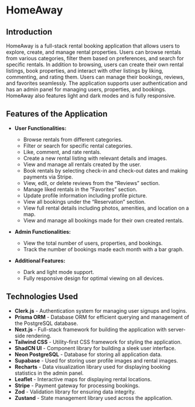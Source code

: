 # HomeAway

## Introduction

HomeAway is a full-stack rental booking application that allows users to explore, create, and manage rental properties. Users can browse rentals from various categories, filter them based on preferences, and search for specific rentals. In addition to browsing, users can create their own rental listings, book properties, and interact with other listings by liking, commenting, and rating them. Users can manage their bookings, reviews, and favorites seamlessly. The application supports user authentication and has an admin panel for managing users, properties, and bookings. HomeAway also features light and dark modes and is fully responsive.

## Features of the Application

- **User Functionalities:**
  - Browse rentals from different categories.
  - Filter or search for specific rental categories.
  - Like, comment, and rate rentals.
  - Create a new rental listing with relevant details and images.
  - View and manage all rentals created by the user.
  - Book rentals by selecting check-in and check-out dates and making payments via Stripe.
  - View, edit, or delete reviews from the “Reviews” section.
  - Manage liked rentals in the “Favorites” section.
  - Update profile information including profile picture.
  - View all bookings under the “Reservation” section.
  - View full rental details including photos, amenities, and location on a map.
  - View and manage all bookings made for their own created rentals.
  
- **Admin Functionalities:**
  - View the total number of users, properties, and bookings.
  - Track the number of bookings made each month with a bar graph.
  
- **Additional Features:**
  - Dark and light mode support.
  - Fully responsive design for optimal viewing on all devices.

## Technologies Used

- **Clerk.js** - Authentication system for managing user signups and logins.
- **Prisma ORM** - Database ORM for efficient querying and management of the PostgreSQL database.
- **Next.js** - Full-stack framework for building the application with server-side rendering.
- **Tailwind CSS** - Utility-first CSS framework for styling the application.
- **ShadCN UI** - Component library for building a sleek user interface.
- **Neon PostgreSQL** - Database for storing all application data.
- **Supabase** - Used for storing user profile images and rental images.
- **Recharts** - Data visualization library used for displaying booking statistics in the admin panel.
- **Leaflet** - Interactive maps for displaying rental locations.
- **Stripe** - Payment gateway for processing bookings.
- **Zod** - Validation library for ensuring data integrity.
- **Zustand** - State management library used across the application.
